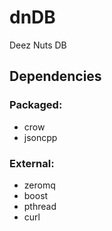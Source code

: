 # dnDB
Deez Nuts DB

## Dependencies
### Packaged:
- crow
- jsoncpp

### External:
- zeromq
- boost
- pthread
- curl
